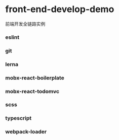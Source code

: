 # front-end-develop-demo
前端开发全链路实例
### eslint
### git
### lerna
### mobx-react-boilerplate
### mobx-react-todomvc
### scss
### typescript
### webpack-loader
